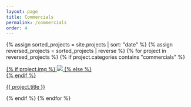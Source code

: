 ```yaml
---
layout: page
title: Commercials
permalink: /commercials
order: 4
---
```


{% assign sorted_projects = site.projects | sort: "date" %}
{% assign reversed_projects = sorted_projects | reverse %}
{% for project in reversed_projects %}
{% if project.categories contains "commercials" %}
<div class="project ">
    <div class="thumbnail">
        <a href="{{ site.baseurl }}{{ project.url }}">
        {% if project.img %}
        <img class="thumbnail" src="{{ project.img }}"/>
        {% else %}
        <div class="thumbnail blankbox"></div>
        {% endif %}
        <span>
        </span>
        </a>
    </div>
    <p class="caption"><a href="{{ site.baseurl }}{{ project.url }}">{{ project.title }}</a></p>
</div>
{% endif %}
{% endfor %}
